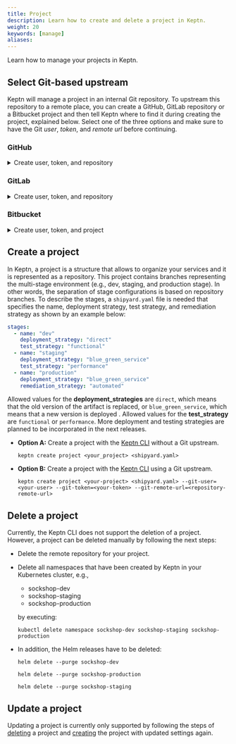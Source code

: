 ```yaml
---
title: Project
description: Learn how to create and delete a project in Keptn.
weight: 20
keywords: [manage]
aliases:
---
```


Learn how to manage your projects in Keptn.

## Select Git-based upstream  

Keptn will manage a project in an internal Git repository. To upstream this repository to a remote place, you can create a GitHub, GitLab repository or a Bitbucket project and then tell Keptn where to find it during creating the project, explained below. Select one of the three options and make sure to have the Git *user*, *token*, and *remote url* before continuing.

### GitHub
<details><summary>Create user, token, and repository</summary>
<p>

1. (optional) If you want to use a dedicated GitHub organization for your repository, create a [GitHub organization](https://github.com/organizations/new).

1. If you do not have a GitHub user, create a user by [signing up](https://github.com/join?source=header-home). 

1. Create a [personal access token](https://help.github.com/en/articles/creating-a-personal-access-token-for-the-command-line) for your user with *repo* scope:

    {{< popup_image 
    link="./assets/github-access-token.png" 
    caption="GitHub access token" 
    width="50%">}}

1. Go to your account or the previously create GitHub organization and create a [GitHub repository](https://help.github.com/en/articles/create-a-repo).

    **Note:** Click the **Initialize this repository with a README** checkbox to initialize the repository.

    {{< popup_image 
    link="./assets/github-create-repo.png" 
    caption="GitHub create repository" 
    width="50%">}} 

</p>
</details>

### GitLab
<details><summary>Create user, token, and repository</summary>
<p>

</p>
</details>

### Bitbucket
<details><summary>Create user, token, and project</summary>
<p>

</p>
</details>

## Create a project

In Keptn, a project is a structure that allows to organize your services and it is represented as a repository. This project contains branches representing the multi-stage environment (e.g., dev, staging, and production stage). In other words, the separation of stage configurations is based on repository branches. To describe the stages, a `shipyard.yaml` file is needed that specifies the name, deployment strategy, test strategy, and remediation strategy as shown by an example below:

```yaml
stages:
  - name: "dev"
    deployment_strategy: "direct"
    test_strategy: "functional"
  - name: "staging"
    deployment_strategy: "blue_green_service"
    test_strategy: "performance"
  - name: "production"
    deployment_strategy: "blue_green_service"
    remediation_strategy: "automated"
```

Allowed values for the **deployment_strategies** are `direct`, which means that the old version of the artifact is replaced, or `blue_green_service`, which means that a new version is deployed . Allowed values for the **test_strategy** are `functional` or `performance`. More deployment and testing strategies are planned to be incorporated in the next releases.

* **Option A:** Create a project with the [Keptn CLI](../../reference/cli) without a Git upstream. 
  ```console
  keptn create project <your_project> <shipyard.yaml>
  ```

* **Option B:** Create a project with the [Keptn CLI](../../reference/cli) using a Git upstream. 
  ```console
  keptn create project <your-project> <shipyard.yaml> --git-user=<your-user> --git-token=<your-token> --git-remote-url=<repository-remote-url>
  ```

## Delete a project

Currently, the Keptn CLI does not support the deletion of a project. However, a project can be deleted manually by following the next steps:

- Delete the remote repository for your project.
- Delete all namespaces that have been created by Keptn in your Kubernetes cluster, e.g.,
  - sockshop-dev
  - sockshop-staging
  - sockshop-production

  by executing:

  ```console
  kubectl delete namespace sockshop-dev sockshop-staging sockshop-production
  ```

- In addition, the Helm releases have to be deleted:

  ```console
  helm delete --purge sockshop-dev
  ```
  ```console
  helm delete --purge sockshop-production
  ```
  ```console
  helm delete --purge sockshop-staging
  ```

## Update a project

Updating a project is currently only supported by following the steps of [deleting](#delete-a-project) a project and [creating](#create-a-project) the project with updated settings again.
